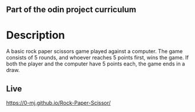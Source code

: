 ## Part of the odin project curriculum
# Description
A basic rock paper scissors game played against a computer. The game consists of 5 rounds, and whoever reaches 5 points first, wins the game. If both the player and the computer have 5 points each, the game ends in a draw.

## Live
https://0-mj.github.io/Rock-Paper-Scissor/
